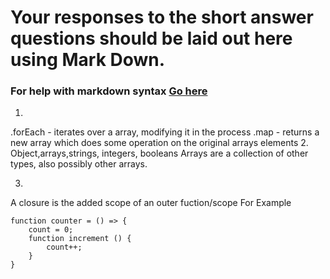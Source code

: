 # Your responses to the short answer questions should be laid out here using Mark Down.
### For help with markdown syntax [Go here](https://github.com/adam-p/markdown-here/wiki/Markdown-Cheatsheet)
1. 
.forEach - iterates over a array, modifying it in the process
   .map - returns a new array which does some operation on the original arrays elements
2.
 Object,arrays,strings, integers, booleans
Arrays are a collection of other types, also possibly other arrays.

3. 
 A closure is the added scope of an outer fuction/scope
  For Example
 ```
 function counter = () => {
     count = 0;
     function increment () {
         count++;
     }
 }
